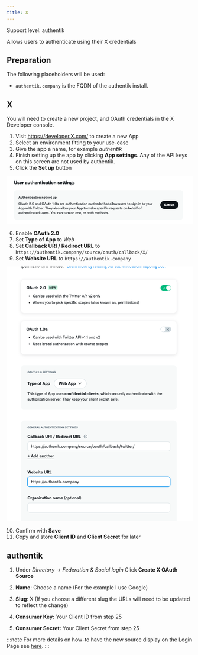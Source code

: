 ```yaml
---
title: X
---
```


<span class="badge badge--primary">Support level: authentik</span>

Allows users to authenticate using their X credentials

## Preparation

The following placeholders will be used:

-   `authentik.company` is the FQDN of the authentik install.

## X

You will need to create a new project, and OAuth credentials in the X Developer console.

1. Visit https://developer.X.com/ to create a new App
2. Select an environment fitting to your use-case
3. Give the app a name, for example _authentik_
4. Finish setting up the app by clicking **App settings**. Any of the API keys on this screen are not used by authentik.
5. Click the **Set up** button

![](./x1.png)

6. Enable **OAuth 2.0**
7. Set **Type of App** to _Web_
8. Set **Callback URI / Redirect URL** to `https://authentik.company/source/oauth/callback/X/`
9. Set **Website URL** to `https://authentik.company`

![](./x2.png)

10. Confirm with **Save**
11. Copy and store **Client ID** and **Client Secret** for later

## authentik

1. Under _Directory -> Federation & Social login_ Click **Create X OAuth Source**

2. **Name**: Choose a name (For the example I use Google)
3. **Slug**: X (If you choose a different slug the URLs will need to be updated to reflect the change)
4. **Consumer Key:** Your Client ID from step 25
5. **Consumer Secret:** Your Client Secret from step 25

:::note
For more details on how-to have the new source display on the Login Page see [here](../index.md#add-sources-to-default-login-page).
:::
